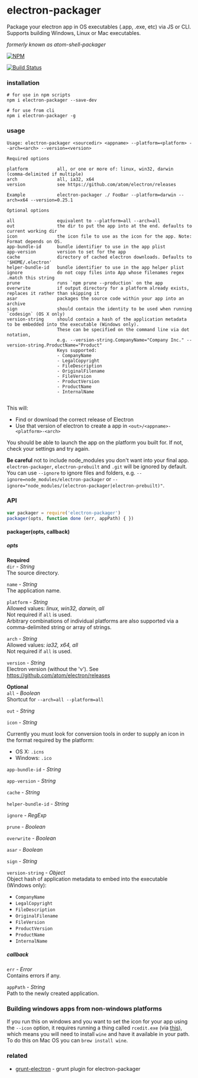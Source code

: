 # electron-packager

Package your electron app in OS executables (.app, .exe, etc) via JS or CLI. Supports building Windows, Linux or Mac executables.

*formerly known as atom-shell-packager*

[![NPM](https://nodei.co/npm/electron-packager.png)](https://nodei.co/npm/electron-packager/)

[![Build Status](https://travis-ci.org/maxogden/electron-packager.svg?branch=master)](https://travis-ci.org/maxogden/electron-packager)

### installation

```
# for use in npm scripts
npm i electron-packager --save-dev

# for use from cli
npm i electron-packager -g
```

### usage

```
Usage: electron-packager <sourcedir> <appname> --platform=<platform> --arch=<arch> --version=<version>

Required options

platform           all, or one or more of: linux, win32, darwin (comma-delimited if multiple)
arch               all, ia32, x64
version            see https://github.com/atom/electron/releases

Example            electron-packager ./ FooBar --platform=darwin --arch=x64 --version=0.25.1

Optional options

all                equivalent to --platform=all --arch=all
out                the dir to put the app into at the end. defaults to current working dir
icon               the icon file to use as the icon for the app. Note: Format depends on OS.
app-bundle-id      bundle identifier to use in the app plist
app-version        version to set for the app
cache              directory of cached electron downloads. Defaults to '$HOME/.electron'
helper-bundle-id   bundle identifier to use in the app helper plist
ignore             do not copy files into App whose filenames regex .match this string
prune              runs `npm prune --production` on the app
overwrite          if output directory for a platform already exists, replaces it rather than skipping it
asar               packages the source code within your app into an archive
sign               should contain the identity to be used when running `codesign` (OS X only)
version-string     should contain a hash of the application metadata to be embedded into the executable (Windows only).
                   These can be specified on the command line via dot notation,
                   e.g. --version-string.CompanyName="Company Inc." --version-string.ProductName="Product"
                   Keys supported:
                   - CompanyName
                   - LegalCopyright
                   - FileDescription
                   - OriginalFilename
                   - FileVersion
                   - ProductVersion
                   - ProductName
                   - InternalName


```

This will:

- Find or download the correct release of Electron
- Use that version of electron to create a app in `<out>/<appname>-<platform>-<arch>`

You should be able to launch the app on the platform you built for. If not, check your settings and try again.

**Be careful** not to include node_modules you don't want into your final app. `electron-packager`, `electron-prebuilt` and `.git` will be ignored by default. You can use `--ignore` to ignore files and folders, e.g. `--ignore=node_modules/electron-packager` or `--ignore="node_modules/(electron-packager|electron-prebuilt)"`.

### API
```javascript
var packager = require('electron-packager')
packager(opts, function done (err, appPath) { })
```
#### packager(opts, callback)

##### opts
**Required**  
`dir` - *String*  
The source directory.

`name` - *String*  
The application name.

`platform` - *String*  
Allowed values: *linux, win32, darwin, all*  
Not required if `all` is used.  
Arbitrary combinations of individual platforms are also supported via a comma-delimited string or array of strings.

`arch` - *String*  
Allowed values: *ia32, x64, all*  
Not required if `all` is used.

`version` - *String*  
Electron version (without the 'v'). See https://github.com/atom/electron/releases

**Optional**  
`all` - *Boolean*  
Shortcut for `--arch=all --platform=all`

`out` - *String*

`icon` - *String*

  Currently you must look for conversion tools in order to supply an icon in the
  format required by the platform:
  
  - OS X: `.icns`
  - Windows: `.ico`

`app-bundle-id` - *String*

`app-version` - *String*

`cache` - *String*

`helper-bundle-id` - *String*

`ignore` - *RegExp*

`prune` - *Boolean*

`overwrite` - *Boolean*

`asar` - *Boolean*

`sign` - *String*

`version-string` - *Object*  
Object hash of application metadata to embed into the executable (Windows only):  
* `CompanyName`
* `LegalCopyright`
* `FileDescription`
* `OriginalFilename`
* `FileVersion`
* `ProductVersion`
* `ProductName`
* `InternalName`

##### callback

`err` - *Error*  
Contains errors if any.

`appPath` - *String*  
Path to the newly created application.

### Building windows apps from non-windows platforms

If you run this on windows and you want to set the icon for your app using the `--icon` option, it requires running a thing called `rcedit.exe` (via [this](https://github.com/atom/node-rcedit)), which means you will need to install `wine` and have it available in your path. To do this on Mac OS you can `brew install wine`.

### related

- [grunt-electron](https://github.com/sindresorhus/grunt-electron) - grunt plugin for electron-packager
